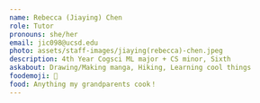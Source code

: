 ```yaml
---
name: Rebecca (Jiaying) Chen
role: Tutor
pronouns: she/her
email: jic098@ucsd.edu
photo: assets/staff-images/jiaying(rebecca)-chen.jpeg
description: 4th Year Cogsci ML major + CS minor, Sixth
askabout: Drawing/Making manga, Hiking, Learning cool things
foodemoji: 🍜 
food: Anything my grandparents cook！
---
```

